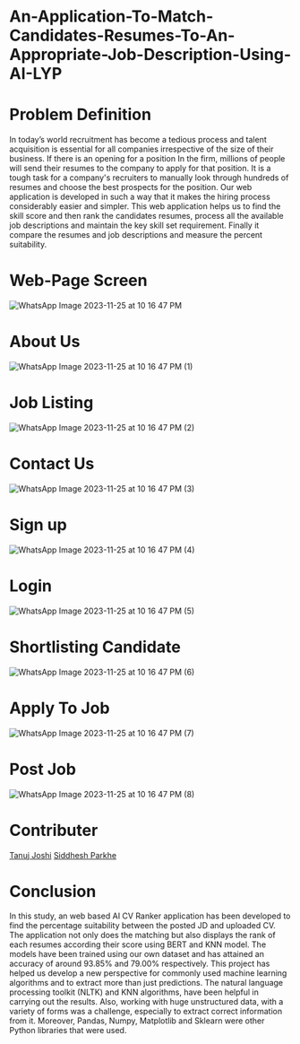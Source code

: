# An-Application-To-Match-Candidates-Resumes-To-An-Appropriate-Job-Description-Using-AI-LYP
# Problem Definition
In today’s world recruitment has become a tedious process and talent acquisition is essential for all companies irrespective of the size of their business. If there is an opening for a position In the firm, millions of people will send their resumes to the company to apply for that position. It is a tough task for a company's recruiters to manually look through hundreds of resumes and choose the best prospects for the position. Our web application is developed in such a way that it makes the hiring process considerably easier and simpler. This web application helps us to find the skill score and then rank the candidates resumes, process all the available job descriptions and maintain the key skill set requirement. Finally it compare the resumes and job descriptions and measure the percent suitability. 
# Web-Page Screen
![WhatsApp Image 2023-11-25 at 10 16 47 PM](https://github.com/siddhesh0309/An-Application-To-Match-Candidates-Resumes-To-An-Appropriate-Job-Description-Using-AI-LYP/assets/66249282/679ae09b-7601-44b1-b7a1-47883a17e0ac)
# About Us
![WhatsApp Image 2023-11-25 at 10 16 47 PM (1)](https://github.com/siddhesh0309/An-Application-To-Match-Candidates-Resumes-To-An-Appropriate-Job-Description-Using-AI-LYP/assets/66249282/73f6dcfe-f0fb-4c18-91fa-10f6a64aa8b0)
# Job Listing
![WhatsApp Image 2023-11-25 at 10 16 47 PM (2)](https://github.com/siddhesh0309/An-Application-To-Match-Candidates-Resumes-To-An-Appropriate-Job-Description-Using-AI-LYP/assets/66249282/1ce475f1-8f6f-4dc0-b357-745d629c6061)
# Contact Us
![WhatsApp Image 2023-11-25 at 10 16 47 PM (3)](https://github.com/siddhesh0309/An-Application-To-Match-Candidates-Resumes-To-An-Appropriate-Job-Description-Using-AI-LYP/assets/66249282/a4049522-42a0-4f09-834a-fac5557fc3db)
# Sign up
![WhatsApp Image 2023-11-25 at 10 16 47 PM (4)](https://github.com/siddhesh0309/An-Application-To-Match-Candidates-Resumes-To-An-Appropriate-Job-Description-Using-AI-LYP/assets/66249282/5d1aefb6-3ec8-489d-84f0-7f5e2cacea50)
# Login
![WhatsApp Image 2023-11-25 at 10 16 47 PM (5)](https://github.com/siddhesh0309/An-Application-To-Match-Candidates-Resumes-To-An-Appropriate-Job-Description-Using-AI-LYP/assets/66249282/e5944b12-d09c-4b83-8fc5-8a6780194523)
# Shortlisting Candidate
![WhatsApp Image 2023-11-25 at 10 16 47 PM (6)](https://github.com/siddhesh0309/An-Application-To-Match-Candidates-Resumes-To-An-Appropriate-Job-Description-Using-AI-LYP/assets/66249282/855199f5-bc43-40a9-a3f8-9d6321449841)
# Apply To Job
![WhatsApp Image 2023-11-25 at 10 16 47 PM (7)](https://github.com/siddhesh0309/An-Application-To-Match-Candidates-Resumes-To-An-Appropriate-Job-Description-Using-AI-LYP/assets/66249282/f8a46e92-65ad-45a0-989e-7a7b68e6d71a)
# Post Job
![WhatsApp Image 2023-11-25 at 10 16 47 PM (8)](https://github.com/siddhesh0309/An-Application-To-Match-Candidates-Resumes-To-An-Appropriate-Job-Description-Using-AI-LYP/assets/66249282/3cf20eb2-4968-4951-b76d-53d63af6ab6d)
# Contributer
[Tanuj Joshi](https://github.com/tanuj0911)
[Siddhesh Parkhe](https://github.com/siddhesh0309)
# Conclusion
In this study, an web based AI CV Ranker application has been developed to find the percentage suitability between the posted JD and uploaded CV. The application not only does the matching but also displays the rank of each resumes according their score using BERT and KNN model. The models have been trained using our own dataset and has attained an accuracy of around 93.85% and 79.00% respectively. This project has helped us develop a new perspective for commonly used machine learning algorithms and to extract more than just predictions. The natural language processing toolkit (NLTK) and KNN algorithms, have been helpful in carrying out the results. Also, working with huge unstructured data, with a variety of forms was a challenge, especially to extract correct information from it. Moreover, Pandas, Numpy, Matplotlib and Sklearn were other Python libraries that were used.
